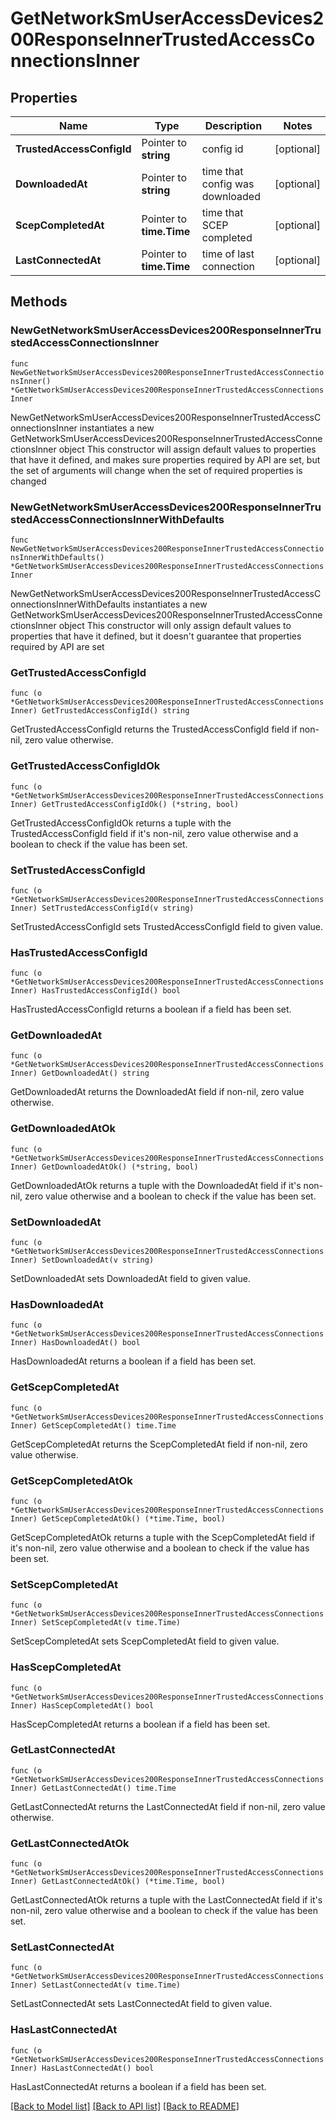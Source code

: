 # GetNetworkSmUserAccessDevices200ResponseInnerTrustedAccessConnectionsInner

## Properties

Name | Type | Description | Notes
------------ | ------------- | ------------- | -------------
**TrustedAccessConfigId** | Pointer to **string** | config id | [optional] 
**DownloadedAt** | Pointer to **string** | time that config was downloaded | [optional] 
**ScepCompletedAt** | Pointer to **time.Time** | time that SCEP completed | [optional] 
**LastConnectedAt** | Pointer to **time.Time** | time of last connection | [optional] 

## Methods

### NewGetNetworkSmUserAccessDevices200ResponseInnerTrustedAccessConnectionsInner

`func NewGetNetworkSmUserAccessDevices200ResponseInnerTrustedAccessConnectionsInner() *GetNetworkSmUserAccessDevices200ResponseInnerTrustedAccessConnectionsInner`

NewGetNetworkSmUserAccessDevices200ResponseInnerTrustedAccessConnectionsInner instantiates a new GetNetworkSmUserAccessDevices200ResponseInnerTrustedAccessConnectionsInner object
This constructor will assign default values to properties that have it defined,
and makes sure properties required by API are set, but the set of arguments
will change when the set of required properties is changed

### NewGetNetworkSmUserAccessDevices200ResponseInnerTrustedAccessConnectionsInnerWithDefaults

`func NewGetNetworkSmUserAccessDevices200ResponseInnerTrustedAccessConnectionsInnerWithDefaults() *GetNetworkSmUserAccessDevices200ResponseInnerTrustedAccessConnectionsInner`

NewGetNetworkSmUserAccessDevices200ResponseInnerTrustedAccessConnectionsInnerWithDefaults instantiates a new GetNetworkSmUserAccessDevices200ResponseInnerTrustedAccessConnectionsInner object
This constructor will only assign default values to properties that have it defined,
but it doesn't guarantee that properties required by API are set

### GetTrustedAccessConfigId

`func (o *GetNetworkSmUserAccessDevices200ResponseInnerTrustedAccessConnectionsInner) GetTrustedAccessConfigId() string`

GetTrustedAccessConfigId returns the TrustedAccessConfigId field if non-nil, zero value otherwise.

### GetTrustedAccessConfigIdOk

`func (o *GetNetworkSmUserAccessDevices200ResponseInnerTrustedAccessConnectionsInner) GetTrustedAccessConfigIdOk() (*string, bool)`

GetTrustedAccessConfigIdOk returns a tuple with the TrustedAccessConfigId field if it's non-nil, zero value otherwise
and a boolean to check if the value has been set.

### SetTrustedAccessConfigId

`func (o *GetNetworkSmUserAccessDevices200ResponseInnerTrustedAccessConnectionsInner) SetTrustedAccessConfigId(v string)`

SetTrustedAccessConfigId sets TrustedAccessConfigId field to given value.

### HasTrustedAccessConfigId

`func (o *GetNetworkSmUserAccessDevices200ResponseInnerTrustedAccessConnectionsInner) HasTrustedAccessConfigId() bool`

HasTrustedAccessConfigId returns a boolean if a field has been set.

### GetDownloadedAt

`func (o *GetNetworkSmUserAccessDevices200ResponseInnerTrustedAccessConnectionsInner) GetDownloadedAt() string`

GetDownloadedAt returns the DownloadedAt field if non-nil, zero value otherwise.

### GetDownloadedAtOk

`func (o *GetNetworkSmUserAccessDevices200ResponseInnerTrustedAccessConnectionsInner) GetDownloadedAtOk() (*string, bool)`

GetDownloadedAtOk returns a tuple with the DownloadedAt field if it's non-nil, zero value otherwise
and a boolean to check if the value has been set.

### SetDownloadedAt

`func (o *GetNetworkSmUserAccessDevices200ResponseInnerTrustedAccessConnectionsInner) SetDownloadedAt(v string)`

SetDownloadedAt sets DownloadedAt field to given value.

### HasDownloadedAt

`func (o *GetNetworkSmUserAccessDevices200ResponseInnerTrustedAccessConnectionsInner) HasDownloadedAt() bool`

HasDownloadedAt returns a boolean if a field has been set.

### GetScepCompletedAt

`func (o *GetNetworkSmUserAccessDevices200ResponseInnerTrustedAccessConnectionsInner) GetScepCompletedAt() time.Time`

GetScepCompletedAt returns the ScepCompletedAt field if non-nil, zero value otherwise.

### GetScepCompletedAtOk

`func (o *GetNetworkSmUserAccessDevices200ResponseInnerTrustedAccessConnectionsInner) GetScepCompletedAtOk() (*time.Time, bool)`

GetScepCompletedAtOk returns a tuple with the ScepCompletedAt field if it's non-nil, zero value otherwise
and a boolean to check if the value has been set.

### SetScepCompletedAt

`func (o *GetNetworkSmUserAccessDevices200ResponseInnerTrustedAccessConnectionsInner) SetScepCompletedAt(v time.Time)`

SetScepCompletedAt sets ScepCompletedAt field to given value.

### HasScepCompletedAt

`func (o *GetNetworkSmUserAccessDevices200ResponseInnerTrustedAccessConnectionsInner) HasScepCompletedAt() bool`

HasScepCompletedAt returns a boolean if a field has been set.

### GetLastConnectedAt

`func (o *GetNetworkSmUserAccessDevices200ResponseInnerTrustedAccessConnectionsInner) GetLastConnectedAt() time.Time`

GetLastConnectedAt returns the LastConnectedAt field if non-nil, zero value otherwise.

### GetLastConnectedAtOk

`func (o *GetNetworkSmUserAccessDevices200ResponseInnerTrustedAccessConnectionsInner) GetLastConnectedAtOk() (*time.Time, bool)`

GetLastConnectedAtOk returns a tuple with the LastConnectedAt field if it's non-nil, zero value otherwise
and a boolean to check if the value has been set.

### SetLastConnectedAt

`func (o *GetNetworkSmUserAccessDevices200ResponseInnerTrustedAccessConnectionsInner) SetLastConnectedAt(v time.Time)`

SetLastConnectedAt sets LastConnectedAt field to given value.

### HasLastConnectedAt

`func (o *GetNetworkSmUserAccessDevices200ResponseInnerTrustedAccessConnectionsInner) HasLastConnectedAt() bool`

HasLastConnectedAt returns a boolean if a field has been set.


[[Back to Model list]](../README.md#documentation-for-models) [[Back to API list]](../README.md#documentation-for-api-endpoints) [[Back to README]](../README.md)


